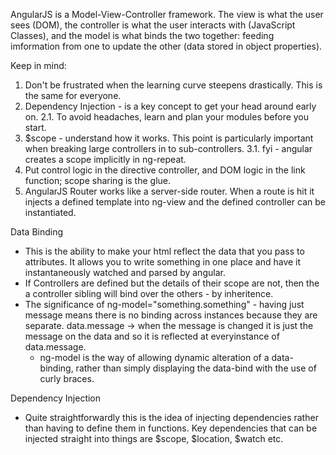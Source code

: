 AngularJS is a Model-View-Controller framework. The view is what the user sees (DOM), the controller is what the user interacts with (JavaScript Classes), and the model is what binds the two together: feeding imformation from one to update the other (data stored in object properties). 

Keep in mind:

1. Don't be frustrated when the learning curve steepens drastically. This is the same for everyone. 
2. Dependency Injection - is a key concept to get your head around early on. 
    2.1. To avoid headaches, learn and plan your modules before you start.
3. $scope - understand how it works. This point is particularly important when breaking large controllers in to sub-controllers. 
    3.1. fyi - angular creates a scope implicitly in ng-repeat. 
4. Put control logic in the directive controller, and DOM logic in the link function; scope sharing is the glue. 
5. AngularJS Router works like a server-side router. When a route is hit it injects a defined template into ng-view and the defined controller can be instantiated. 

Data Binding

- This is the ability to make your html reflect the data that you pass to attributes. It allows you to write something in one place and have it instantaneously watched and parsed by angular. 
- If Controllers are defined but the details of their scope are not, then the a controller sibling will bind over the others - by inheritence.
- The significance of ng-model="something.something" - having just message means there is no binding across instances because they are separate. data.message -> when the message is changed it is just the message on the data and so it is reflected at everyinstance of data.message.
    - ng-model is the way of allowing dynamic alteration of a data-binding, rather than simply displaying the data-bind with the use of curly braces.

Dependency Injection

- Quite straightforwardly this is the idea of injecting dependencies rather than having to define them in functions. Key dependencies that can be injected straight into things are $scope, $location, $watch etc. 






